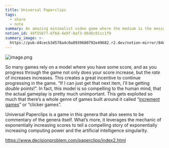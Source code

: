 ```yaml
---
title: Universal Paperclips
tags:
  - share
  - note
summary: An amazing minimalist video game where the medium is the message
notion_id: 48f55877-6f6d-4e9f-8af3-96d8c01cc1f9
summary_image: >-
  https://pub-d4cecb3d578a4c0a8939680792e49682.r2.dev/notion-mirror/84ebb48c-616a-4f51-ae9a-991a4e0a7e9b/34f4c9bf-d72f-41ff-92cb-9dd9a94b85e7/image.png
---
```

![image.png](https://pub-d4cecb3d578a4c0a8939680792e49682.r2.dev/notion-mirror/84ebb48c-616a-4f51-ae9a-991a4e0a7e9b/34f4c9bf-d72f-41ff-92cb-9dd9a94b85e7/image.png)

So many games rely on a model where you have some score, and as you progress through the game not only does your score increase, but the _rate_ of increases increases. This creates a great incentive to continue progressing in the game. “If I can just get that next item, I’ll be getting _double_ points!”. In fact, this model is so compelling to the human mind, that the actual gameplay is pretty much unimportant. This gets exploited so much that there’s a whole genre of games built around it called “[increment games](https://en.wikipedia.org/wiki/Incremental_game)” or “clicker games”.

Universal Paperclips is a game in this genera that also seems to be commentary of the genera itself. What’s more, it leverages the mechanic of exponentially increasing scores to tell a compelling story of exponentially increasing computing power and the artificial intelligence singularity.

<https://www.decisionproblem.com/paperclips/index2.html>
